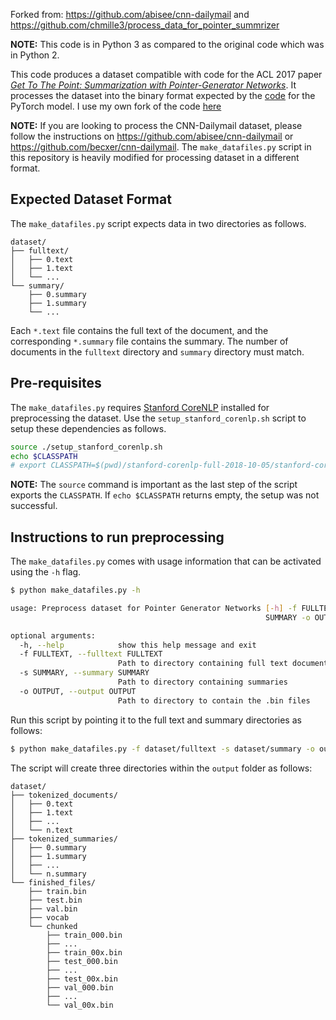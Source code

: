 Forked from: https://github.com/abisee/cnn-dailymail and https://github.com/chmille3/process_data_for_pointer_summrizer

**NOTE:** This code is in Python 3 as compared to the original code which was in Python 2.

This code produces a dataset compatible with code for the ACL 2017 paper *[Get To The Point: Summarization with Pointer-Generator Networks](https://arxiv.org/pdf/1704.04368.pdf)*. It processes the dataset into the binary format expected by the [code](https://github.com/atulkum/pointer_summarizer) for the PyTorch model. I use my own fork of the code [here](https://github.com/ashishbaghudana/pointer_summarizer)

**NOTE:** If you are looking to process the CNN-Dailymail dataset, please follow the instructions on https://github.com/abisee/cnn-dailymail or https://github.com/becxer/cnn-dailymail. The `make_datafiles.py` script in this repository is heavily modified for processing dataset in a different format.

## Expected Dataset Format
The `make_datafiles.py` script expects data in two directories as follows.

```
dataset/
├── fulltext/
│   ├── 0.text
│   ├── 1.text
│   └── ...
└── summary/
    ├── 0.summary
    ├── 1.summary
    └── ...
```

Each `*.text` file contains the full text of the document, and the corresponding `*.summary` file contains the summary. The number of documents in the `fulltext` directory and `summary` directory must match.

## Pre-requisites
The `make_datafiles.py` requires [Stanford CoreNLP](https://stanfordnlp.github.io/CoreNLP/index.html) installed for preprocessing the dataset. Use the `setup_stanford_corenlp.sh` script to setup these dependencies as follows.

```bash
source ./setup_stanford_corenlp.sh
echo $CLASSPATH
# export CLASSPATH=$(pwd)/stanford-corenlp-full-2018-10-05/stanford-corenlp-3.9.2.jar
```

**NOTE:** The `source` command is important as the last step of the script exports the `CLASSPATH`. If `echo $CLASSPATH` returns empty, the setup was not successful.

## Instructions to run preprocessing

The `make_datafiles.py` comes with usage information that can be activated using the `-h` flag.

```bash
$ python make_datafiles.py -h

usage: Preprocess dataset for Pointer Generator Networks [-h] -f FULLTEXT -s
                                                         SUMMARY -o OUTPUT

optional arguments:
  -h, --help            show this help message and exit
  -f FULLTEXT, --fulltext FULLTEXT
                        Path to directory containing full text documents
  -s SUMMARY, --summary SUMMARY
                        Path to directory containing summaries
  -o OUTPUT, --output OUTPUT
                        Path to directory to contain the .bin files
```

Run this script by pointing it to the full text and summary directories as follows:

```bash
$ python make_datafiles.py -f dataset/fulltext -s dataset/summary -o output/
```

The script will create three directories within the `output` folder as follows:

```
dataset/
├── tokenized_documents/
│   ├── 0.text
│   ├── 1.text
│   ├── ...
│   └── n.text
├── tokenized_summaries/
│   ├── 0.summary
│   ├── 1.summary
│   ├── ...
│   └── n.summary
└── finished_files/
    ├── train.bin
    ├── test.bin
    ├── val.bin
    ├── vocab
    └── chunked
        ├── train_000.bin
        ├── ...
        ├── train_00x.bin
        ├── test_000.bin
        ├── ...
        ├── test_00x.bin
        ├── val_000.bin
        ├── ...
        └── val_00x.bin
```
